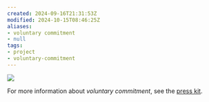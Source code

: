 ```yaml
---
created: 2024-09-16T21:31:53Z
modified: 2024-10-15T08:46:25Z
aliases:
- voluntary commitment
- null
tags:
- project
- voluntary-commitment
---
```


![](../blog/20230915034939-hero.jpg)

For more information about _voluntary commitment_, see the [press kit](../press-kits/voluntary-commitment/index.md).
